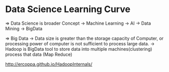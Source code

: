 # Data Science Learning Curve

=> Data Science is broader Concept
  -> Machine Learning
  -> AI
  -> Data Mining
  -> BigData 

=> Big Data
  -> Data size is greater than the storage capacity of Computer, or processing power of computer is not sufficient to process large data.
  -> Hadoop is BigData tool to store data into multiple machines(clustering) process that data (Map Reduce)
  
http://ercoppa.github.io/HadoopInternals/
